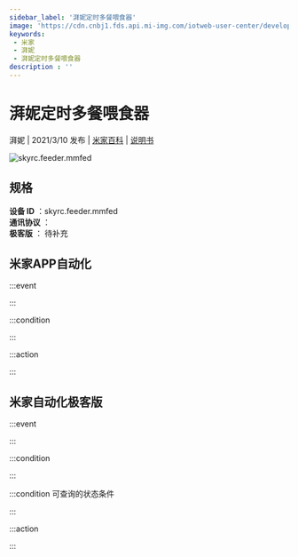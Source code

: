 ```yaml
---
sidebar_label: '湃妮定时多餐喂食器'
image: 'https://cdn.cnbj1.fds.api.mi-img.com/iotweb-user-center/developer_1679047901555sY0iRhOw.png?GalaxyAccessKeyId=AKVGLQWBOVIRQ3XLEW&Expires=9223372036854775807&Signature=eotc0oHD9iB/HpBB6K4ugBBVXMY='
keywords: 
 - 米家
 - 湃妮
 - 湃妮定时多餐喂食器
description : ''
---
```

# 湃妮定时多餐喂食器

湃妮 | 2021/3/10 发布 | [米家百科](https://home.mi.com/webapp/content/baike/product/index.html?model=skyrc.feeder.mmfed) | [说明书](https://home.mi.com/views/introduction.html?model=skyrc.feeder.mmfed&region=cn)

![skyrc.feeder.mmfed](https://cdn.cnbj1.fds.api.mi-img.com/iotweb-user-center/developer_1679047901555sY0iRhOw.png?GalaxyAccessKeyId=AKVGLQWBOVIRQ3XLEW&Expires=9223372036854775807&Signature=eotc0oHD9iB/HpBB6K4ugBBVXMY=)

## 规格  
> 
**设备 ID** ：skyrc.feeder.mmfed  
**通讯协议** ：  
**极客版**  ： 待补充 


## 米家APP自动化  

:::event  

:::

:::condition  

:::

:::action   

:::

## 米家自动化极客版  

:::event  

:::

:::condition  

:::

:::condition 可查询的状态条件  

:::

:::action  

:::

        
